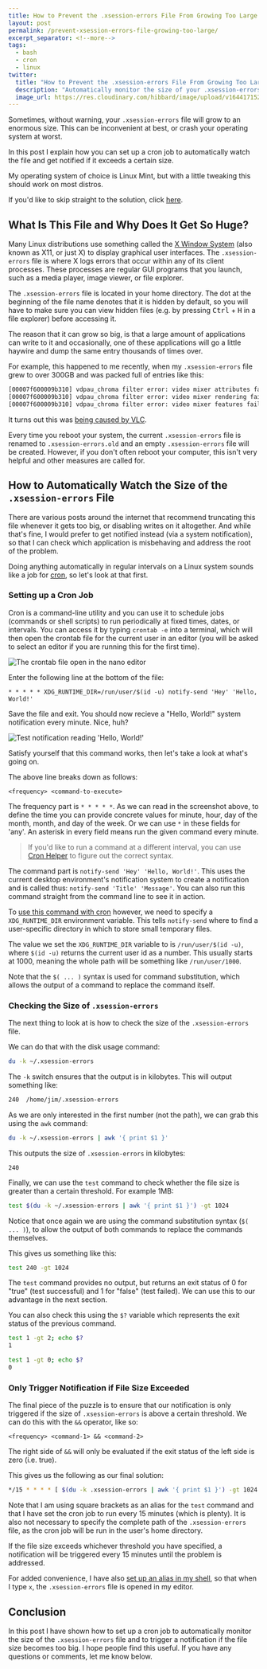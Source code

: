 ```yaml
---
title: How to Prevent the .xsession-errors File From Growing Too Large
layout: post
permalink: /prevent-xsession-errors-file-growing-too-large/
excerpt_separator: <!--more-->
tags:
  - bash
  - cron
  - linux
twitter:
  title: "How to Prevent the .xsession-errors File From Growing Too Large"
  description: "Automatically monitor the size of your .xsession-errors file and get notified if it becomes too large."
  image_url: https://res.cloudinary.com/hibbard/image/upload/v1644171525/stock/monitoring.jpg
---
```


Sometimes, without warning, your `.xsession-errors` file will grow to an enormous size. This can be inconvenient at best, or crash your operating system at worst.

In this post I explain how you can set up a cron job to automatically watch the file and get notified if it exceeds a certain size.

<!--more-->

My operating system of choice is Linux Mint, but with a little tweaking this should work on most distros.

If you'd like to skip straight to the solution, click <a href="#solution">here</a>.

## What Is This File and Why Does It Get So Huge?

Many Linux distributions use something called the [X Window System](https://en.wikipedia.org/wiki/X_Window_System) (also known as X11, or just X) to display graphical user interfaces. The `.xsession-errors` file is where X logs errors that occur within any of its client processes. These processes are regular GUI programs that you launch, such as a media player, image viewer, or file explorer.

The `.xsession-errors` file is located in your home directory. The dot at the beginning of the file name denotes that it is hidden by default, so you will have to make sure you can view hidden files (e.g. by pressing <kbd>Ctrl</kbd> + <kbd>H</kbd> in a file explorer) before accessing it.

The reason that it can grow so big, is that a large amount of applications can write to it and occasionally, one of these applications will go a little haywire and dump the same entry thousands of times over.

For example, this happened to me recently, when my `.xsession-errors` file grew to over 300GB and was packed full of entries like this:

```bash
[00007f600009b310] vdpau_chroma filter error: video mixer attributes failure: An invalid handle value was provided.
[00007f600009b310] vdpau_chroma filter error: video mixer rendering failure: An invalid handle value was provided.
[00007f600009b310] vdpau_chroma filter error: video mixer features failure: An invalid handle value was provided.
```

It turns out this was [being caused by VLC](https://unix.stackexchange.com/questions/561565/i-dont-know-what-is-producing-the-gigabytes-of-error-in-syslog).

Every time you reboot your system, the current `.xsession-errors` file is renamed to `.xsession-errors.old` and an empty `.xsession-errors` file will be created. However, if you don't often reboot your computer, this isn't very helpful and other measures are called for.

## How to Automatically Watch the Size of the `.xsession-errors` File

There are various posts around the internet that recommend truncating this file whenever it gets too big, or disabling writes on it altogether. And while that's fine, I would prefer to get notified instead (via a system notification), so that I can check which application is misbehaving and address the root of the problem.

Doing anything automatically in regular intervals on a Linux system sounds like a job for [cron](https://en.wikipedia.org/wiki/Cron), so let's look at that first.

### Setting up a Cron Job

Cron is a command-line utility and you can use it to schedule jobs (commands or shell scripts) to run periodically at fixed times, dates, or intervals. You can access it by typing `crontab -e` into a terminal, which will then open the crontab file for the current user in an editor (you will be asked to select an editor if you are running this for the first time).

<img class="shadow" alt="The crontab file open in the nano editor" src="https://res.cloudinary.com/hibbard/image/upload/v1644226027/xsession-errors/crontab.png">

Enter the following line at the bottom of the file:

```
* * * * * XDG_RUNTIME_DIR=/run/user/$(id -u) notify-send 'Hey' 'Hello, World!'
```

Save the file and exit. You should now recieve a "Hello, World!" system notification every minute. Nice, huh?

<img class="shadow" alt="Test notification reading 'Hello, World!'" src="https://res.cloudinary.com/hibbard/image/upload/v1644226757/xsession-errors/test-notification.png">

Satisfy yourself that this command works, then let's take a look at what's going on.

The above line breaks down as follows:

```
<frequency> <command-to-execute>
```

The frequency part is `* * * * *`. As we can read in the screenshot above, to define the time you can provide concrete values for minute, hour, day of the month, month, and day of the week. Or we can use `*` in these fields for 'any'. An asterisk in every field means run the given command every minute.

> If you'd like to run a command at a different interval, you can use [Cron Helper](https://cron.help/) to figure out the correct syntax.

The command part is `notify-send 'Hey' 'Hello, World!'`. This uses the current desktop environment's notification system to create a notification and is called thus: `notify-send 'Title' 'Message'`. You can also run this command straight from the command line to see it in action.

To [use this command with cron](https://stackoverflow.com/questions/16519673/cron-with-notify-send) however, we need to specify a `XDG_RUNTIME_DIR` environment variable. This tells `notify-send` where to find a user-specific directory in which to store small temporary files.

The value we set the `XDG_RUNTIME_DIR` variable to is `/run/user/$(id -u)`, where `$(id -u)` returns the current user id as a number. This usually starts at 1000, meaning the whole path will be something like `/run/user/1000`.

Note that the `$( ... )` syntax is used for command substitution, which allows the output of a command to replace the command itself.

### Checking the Size of `.xsession-errors`

The next thing to look at is how to check the size of the `.xsession-errors` file.

We can do that with the disk usage command:

```bash
du -k ~/.xsession-errors
```

The `-k` switch ensures that the output is in kilobytes. This will output something like:

```bash
240  /home/jim/.xsession-errors
```

As we are only interested in the first number (not the path), we can grab this using the `awk` command:

```bash
du -k ~/.xsession-errors | awk '{ print $1 }'
```

This outputs the size of `.xsession-errors` in kilobytes:

```
240
```

Finally, we can use the `test` command to check whether the file size is greater than a certain threshold. For example 1MB:

```bash
test $(du -k ~/.xsession-errors | awk '{ print $1 }') -gt 1024
```

Notice that once again we are using the command substitution syntax (`$( ... )`), to allow the output of both commands to replace the commands themselves.

This gives us something like this:

```bash
test 240 -gt 1024
```

The `test` command provides no output, but returns an exit status of 0 for "true" (test successful) and 1 for "false" (test failed). We can use this to our advantage in the next section.

You can also check this using the `$?` variable which represents the exit status of the previous command.

```bash
test 1 -gt 2; echo $?
1
```

```bash
test 1 -gt 0; echo $?
0
```

### Only Trigger Notification if File Size Exceeded

The final piece of the puzzle is to ensure that our notification is only triggered if the size of `.xsession-errors` is above a certain threshold. We can do this with the `&&` operator, like so:

```
<frequency> <command-1> && <command-2>
```

The right side of `&&` will only be evaluated if the exit status of the left side is zero (i.e. true).

<span id="solution">This gives us the following as our final solution:</span>

```bash
*/15 * * * * [ $(du -k .xsession-errors | awk '{ print $1 }') -gt 1024 ] && XDG_RUNTIME_DIR=/run/user/$(id -u) notify-send 'Hey' '.xsession errors is getting too big!'
```

Note that I am using square brackets as an alias for the `test` command and that I have set the cron job to run every 15 minutes (which is plenty). It is also not necessary to specify the complete path of the `.xsession-errors` file, as the cron job will be run in the user's home directory.

If the file size exceeds whichever threshold you have specified, a notification will be triggered every 15 minutes until the problem is addressed.

For added convenience, I have also [set up an alias in my shell](https://www.sitepoint.com/zsh-commands-plugins-aliases-tools/#15customaliasestoboostyourproductivity), so that when I type `x`, the `.xsession-errors` file is opened in my editor.

## Conclusion

In this post I have shown how to set up a cron job to automatically monitor the size of the `.xsession-errors` file and to trigger a notification if the file size becomes too big. I hope people find this useful. If you have any questions or comments, let me know below.
